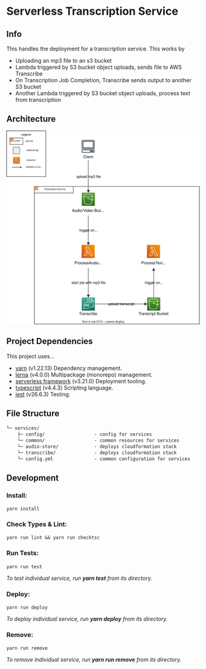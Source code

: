 # Serverless Transcription Service

## Info

This handles the deployment for a transcription service. This works by

- Uploading an mp3 file to an s3 bucket
- Lambda triggered by S3 bucket object uploads, sends file to AWS Transcribe
- On Transcription Job Completion, Transcribe sends output to another S3 bucket
- Another Lambda triggered by S3 bucket object uploads, process text from transcription

## Architecture

<p align="center">
  <img src="/architecture-diagram.drawio.svg" />
</p>


## Project Dependencies

This project uses...
- [yarn](https://classic.yarnpkg.com/lang/en/) (v1.22.13) Dependency management.
- [lerna](https://lerna.js.org/) (v4.0.0) Multipackage (monorepo) management.
- [serverless framework](https://www.serverless.com/) (v3.21.0) Deployment tooling. 
- [typescript](https://www.typescriptlang.org/) (v4.4.3) Scripting language. 
- [jest](https://jestjs.io/) (v26.6.3) Testing.


## File Structure
```
└─ services/
    ├─ config/                  - config for services
    └─ common/                  - common resources for services
    └─ audio-store/             - deploys cloudformation stack
    └─ transcribe/              - deploys cloudformation stack
    └─ config.yml               - common configuration for services
```

## Development

### Install:
```
yarn install
```

### Check Types & Lint:
```
yarn run lint && yarn run checktsc
```

### Run Tests:
```
yarn run test
```
*To test individual service, run **yarn test** from its directory.*

### Deploy:
```
yarn run deploy
```
*To deploy individual service, run **yarn deploy** from its directory.*

### Remove:
```
yarn run remove
```
*To remove individual service, run **yarn run remove** from its directory.*
